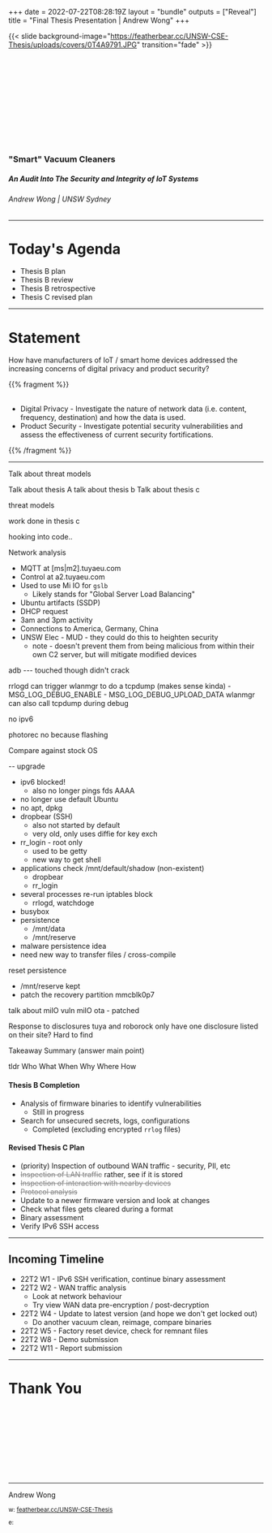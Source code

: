 +++
date = 2022-07-22T08:28:19Z
layout = "bundle"
outputs = ["Reveal"]
title = "Final Thesis Presentation | Andrew Wong"
+++

{{< slide background-image="https://featherbear.cc/UNSW-CSE-Thesis/uploads/covers/0T4A9791.JPG" transition="fade" >}}

<br />
<br />
<br />
<br />
<br />
<br />
<br />
<br />
<br />
<br />

### "Smart" Vacuum Cleaners

##### An Audit Into The Security and Integrity of IoT Systems

###### Andrew Wong | UNSW Sydney

---

<style>
img[round] {
  border-radius: 10px;
}
</style>

# Today's Agenda

* Thesis B plan
* Thesis B review
* Thesis B retrospective
* Thesis C revised plan

---

# Statement

>

How have manufacturers of IoT / smart home devices addressed the increasing concerns of digital privacy and product security?

> 

{{% fragment %}}
&nbsp;  
&nbsp;  

* Digital Privacy - Investigate the nature of network data (i.e. content, frequency, destination) and how the data is used.
* Product Security - Investigate potential security vulnerabilities and assess the effectiveness of current security fortifications.

{{% /fragment %}}

---

Talk about threat models

Talk about thesis A
talk about thesis b
Talk about thesis c

threat models

work done in thesis c

hooking into code..

Network analysis
* MQTT at [ms|m2].tuyaeu.com
* Control at a2.tuyaeu.com
* Used to use Mi IO for `gslb`
  * Likely stands for "Global Server Load Balancing"
* Ubuntu artifacts (SSDP)
* DHCP request
* 3am and 3pm activity
* Connections to America, Germany, China
* UNSW Elec - MUD - they could do this to heighten security
  * note - doesn't prevent them from being malicious from within their own C2 server, but will mitigate modified devices

adb --- touched though didn't crack

rrlogd can trigger wlanmgr to do a tcpdump (makes sense kinda) - MSG_LOG_DEBUG_ENABLE - MSG_LOG_DEBUG_UPLOAD_DATA
wlanmgr can also call tcpdump during debug

no ipv6

photorec no because flashing

Compare against stock OS

-- upgrade 
- ipv6 blocked!
  - also no longer pings fds AAAA
- no longer use default Ubuntu
- no apt, dpkg
- dropbear (SSH)
  - also not started by default
  - very old, only uses diffie for key exch
- rr_login - root only
  - used to be getty
  - new way to get shell
- applications check /mnt/default/shadow (non-existent)
  - dropbear
  - rr_login
- several processes re-run iptables block
  - rrlogd, watchdoge
- busybox
- persistence
  - /mnt/data
  - /mnt/reserve
- malware persistence idea
- need new way to transfer files / cross-compile




reset persistence
- /mnt/reserve kept
- patch the recovery partition mmcblk0p7

talk about miIO vuln
miIO ota - patched

Response to disclosures
tuya and roborock only have one disclosure listed on their site?
Hard to find


Takeaway
Summary (answer main point)

tldr
Who
What 
When
Why
Where
How





#### <label>Thesis B Completion</label>

* Analysis of firmware binaries to identify vulnerabilities
  * Still in progress
* Search for unsecured secrets, logs, configurations
  * Completed (excluding encrypted `rrlog` files)

#### <label>Revised Thesis C Plan</label>

* (priority) Inspection of outbound WAN traffic - security, PII, etc
* <s style="color: grey">Inspection of LAN traffic</s> rather, see if it is stored
* <s style="color: grey">Inspection of interaction with nearby devices</s>
* <s style="color: grey">Protocol analysis</s>
* Update to a newer firmware version and look at changes
* Check what files gets cleared during a format
* Binary assessment
* Verify IPv6 SSH access

---

## Incoming Timeline

* <label>22T2 W1</label> - IPv6 SSH verification, continue binary assessment
* <label>22T2 W2</label> - WAN traffic analysis
  * Look at network behaviour
  * Try view WAN data pre-encryption / post-decryption
* <label>22T2 W4</label> - Update to latest version (and hope we don't get locked out)
  * Do another vacuum clean, reimage, compare binaries
* <label>22T2 W5</label> - Factory reset device, check for remnant files
* <label>22T2 W8</label> - Demo submission
* <label>22T2 W11</label> - Report submission

---
# Thank You

<br />
<br />
<br />
<br />
<br />
<br />
<br />
<br />


<hr >

Andrew Wong

<sub>
<p>w: <a href="https://featherbear.cc/UNSW-CSE-Thesis">featherbear.cc/UNSW-CSE-Thesis</a></p>
<p>e: <script>document.write(atob('YW5kcmV3Lmoud29uZ0BzdHVkZW50LnVuc3cuZWR1LmF1'))</script></p>
</sub>